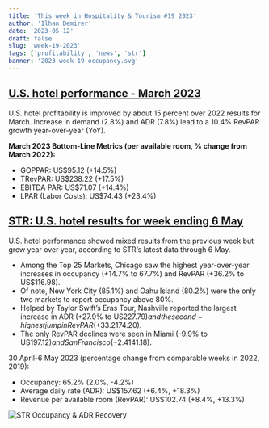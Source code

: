 ```yaml
---
title: 'This week in Hospitality & Tourism #19 2023'
author: 'Ilhan Demirer'
date: '2023-05-12'
draft: false
slug: 'week-19-2023'
tags: ['profitability', 'news', 'str']
banner: '2023-week-19-occupancy.svg'
---
```


## [U.S. hotel performance - March 2023](https://www.hospitalitynet.org/news/4116303.html)

U.S. hotel profitability is improved by about 15 percent over 2022 results for March. Increase in demand (2.8%) and ADR (7.8%) lead to a 10.4% RevPAR growth year-over-year (YoY).

**March 2023 Bottom-Line Metrics (per available room, % change from March 2022):**

- GOPPAR: US$95.12 (+14.5%)
- TRevPAR: US$238.22 (+17.5%)
- EBITDA PAR: US$71.07 (+14.4%)
- LPAR (Labor Costs): US$74.43 (+23.4%)

## [STR: U.S. hotel results for week ending 6 May](https://str.com/press-release/str-us-hotel-results-week-ending-6-may)

U.S. hotel performance showed mixed results from the previous week but grew year over year, according to STR‘s latest data through 6 May.

- Among the Top 25 Markets, Chicago saw the highest year-over-year increases in occupancy (+14.7% to 67.7%) and RevPAR (+36.2% to US$116.98).
- Of note, New York City (85.1%) and Oahu Island (80.2%) were the only two markets to report occupancy above 80%.
- Helped by Taylor Swift’s Eras Tour, Nashville reported the largest increase in ADR (+27.9% to US$227.79) and the second-highest jump in RevPAR (+33.2% to US$174.20).
- The only RevPAR declines were seen in Miami (-9.9% to US$197.12) and San Francisco (-2.4% to US$141.18).

30 April-6 May 2023 (percentage change from comparable weeks in 2022, 2019):

- Occupancy: 65.2% (2.0%, -4.2%)
- Average daily rate (ADR): US$157.62 (+6.4%, +18.3%)
- Revenue per available room (RevPAR): US$102.74 (+8.4%, +13.3%)

![STR Occupancy & ADR Recovery](/images/blogimages/2023-week-19-occupancy.svg)
